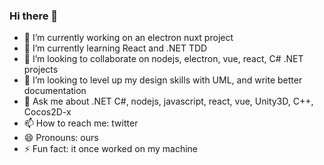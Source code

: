 ### Hi there 👋

<!--
**lcheunglci/lcheunglci** is a ✨ _special_ ✨ repository because its `README.md` (this file) appears on your GitHub profile.

Here are some ideas to get you started:
-->

- 🔭 I’m currently working on an electron nuxt project
- 🌱 I’m currently learning React and .NET TDD
- 👯 I’m looking to collaborate on nodejs, electron, vue, react, C# .NET projects
- 🤔 I’m looking to level up my design skills with UML, and write better documentation
- 💬 Ask me about .NET C#, nodejs, javascript, react, vue, Unity3D, C++, Cocos2D-x
- 📫 How to reach me: twitter
- 😄 Pronouns: ours
- ⚡ Fun fact: it once worked on my machine

